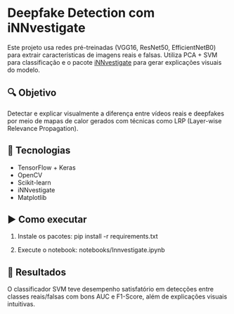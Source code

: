 # Deepfake Detection com iNNvestigate

Este projeto usa redes pré-treinadas (VGG16, ResNet50, EfficientNetB0) para extrair características de imagens reais e falsas. Utiliza PCA + SVM para classificação e o pacote [iNNvestigate](https://github.com/albermax/innvestigate) para gerar explicações visuais do modelo.

## 🔍 Objetivo
Detectar e explicar visualmente a diferença entre vídeos reais e deepfakes por meio de mapas de calor gerados com técnicas como LRP (Layer-wise Relevance Propagation).

## 🧰 Tecnologias
- TensorFlow + Keras
- OpenCV
- Scikit-learn
- iNNvestigate
- Matplotlib

## ▶️ Como executar
1. Instale os pacotes:
  pip install -r requirements.txt

2. Execute o notebook:
  notebooks/Innvestigate.ipynb
   
## 🧠 Resultados
O classificador SVM teve desempenho satisfatório em detecções entre classes reais/falsas com bons AUC e F1-Score, além de explicações visuais intuitivas.
